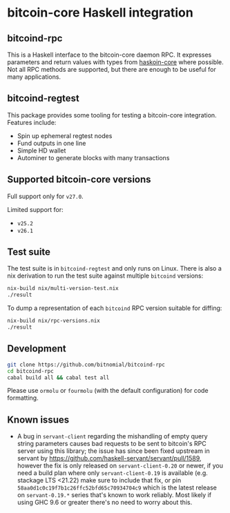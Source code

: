 bitcoin-core Haskell integration
====

bitcoind-rpc
----

This is a Haskell interface to the bitcoin-core daemon RPC.  It expresses
parameters and return values with types from [haskoin-core][1] where possible.
Not all RPC methods are supported, but there are enough to be useful for many
applications.

[1]: https://github.com/haskoin/haskoin-core


bitcoind-regtest
----

This package provides some tooling for testing a bitcoin-core integration.  Features include:

* Spin up ephemeral regtest nodes
* Fund outputs in one line
* Simple HD wallet
* Autominer to generate blocks with many transactions


Supported bitcoin-core versions
----

Full support only for `v27.0`.

Limited support for:

* `v25.2`
* `v26.1`

Test suite
----

The test suite is in `bitcoind-regtest` and only runs on Linux.  There is also a nix derivation to run the test suite against multiple `bitcoind` versions:

``` sh
nix-build nix/multi-version-test.nix
./result
```

To dump a representation of each `bitcoind` RPC version suitable for diffing:
``` sh
nix-build nix/rpc-versions.nix
./result
```


Development
----

```sh
git clone https://github.com/bitnomial/bitcoind-rpc
cd bitcoind-rpc
cabal build all && cabal test all
```

Please use `ormolu` or `fourmolu` (with the default configuration) for code formatting.

Known issues
----

- A bug in `servant-client` regarding the mishandling of empty query string
  parameters causes bad requests to be sent to bitcoin's RPC server using this
  library; the issue has since been fixed upstream in servant by
  https://github.com/haskell-servant/servant/pull/1589, however the fix is
  only released on `servant-client-0.20` or newer, if you need a build plan
  where only `servant-client-0.19` is available (e.g. stackage LTS <21.22)
  make sure to include that fix, or pin
  `58aa0d1c0c19f7b1c26ffc52bfd65c70934704c9` which is the latest release on
  `servant-0.19.*` series that's known to work reliably. Most likely if using
  GHC 9.6 or greater there's no need to worry about this.
